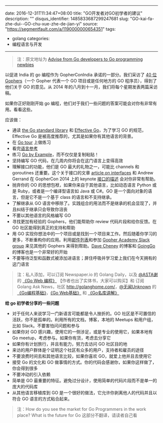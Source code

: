 
---
date: 2016-12-31T11:34:47+08:00
title: "GO开发者对GO初学者的建议"
description: ""
disqus_identifier: 1485833687299247681
slug: "GO-kai-fa-zhe-dui--GO-chu-xue-zhe-de-jian-yi"
source: "https://segmentfault.com/a/1190000000654351"
tags: 
- golang 
categories:
- 编程语言与开发
---

> 注：原文地址为 [Advise from Go developers to Go programming
> newbies](http://www.gophercon.in/blog/2014/08/23/adviceforgonewbies/)

以促进 India 的 go 编程作为 GopherConIndia 承诺的一部分。我们采访了 [40
位 Gophers](http://list.ly/list/Pak-gopher-interviews)（一个 Gopher
代表一个 GO 项目或是任何地方的 GO 程序员），得到了他们关于 GO 的意见。从
2014 年的八月到十一月，我们将每个星期发表两篇采访稿。

如果你正好刚刚开始 go
编程，他们对于我们一些问题的答案可能会对你有非常有用。看看这些。

应该做：

-   通读 [the Go standard library](http://golang.org/pkg/) 和 [Effective
    Go](http://golang.org/doc/effective_go.html)，为了学习 GO
    的规范，Effective Go 是被高度推荐的，尤其是如果你有其他语言的背景。
-   在 [Go tour](http://tour.golang.org/#1) 上做练习
-   看完[语言参考](https://golang.org/ref/spec)
-   练习 [Go by Example](https://gobyexample.com/)，而不仅仅是复制粘贴！
-   坚持编写 GO 代码，在几周内你将会在这门语言上变得高效
-   理解接口的功能，他们是 GO 最大的礼物之一，可能比 channels 和
    goroutines 还重要。这个关于接口的文章 [article on
    interfaces](http://mwholt.blogspot.in/2014/08/maximizing-use-of-interfaces-in-go.html)
    和 Andrew Gerrand 在 GopherCon 2014 上的 keynote
    [接口的描述](http://talks.golang.org/2014/go4gophers.slide#5)
    会对你非常有帮助。
-   抛弃你的 OO 的思想包袱，如果你来自于其他语言，比如动态语言 Python
    或是 Ruby，或者是一个编译型语言如 Java 或 C\#。GO
    是一个面向对象的语言，但是它不是一个基于 class 的语言和不支持继承。
-   了解继承从 GO
    语言中移除了。实践组合的用法而不是继承的机会显现了，并且纠结于继承只会导致你沮丧
-   不要以其他语言的风格编写 GO
-   寻找更加有经验的 Gophers，他们能帮助你 review 代码片段和给你反馈。在
    GO 社区能得到真正的支持和帮助
-   用 GO
    实现你想法中的一个项目或是找到一个项目来工作。然后随着你学习的更多，不断重构你的应用。利用[邮件列表](https://groups.google.com/forum/#!forum/golang-nuts)和参加
    [Gopher Academy Slack group](https://gophers.slack.com/) 来见其他的
    Gophers 来得到帮助。[Dave Cheney](http://dave.cheney.net/) 的博客和
    [GoingGo](http://www.goinggo.net/) 的博客也是一个非常好的开始
-   不要等待泛型和函数式被添加进语言；屏住呼吸并学习爱上我们在今天拥有的这门语言

> 注：私人添加，可以订阅 Newspaper.io 的 Golang Daily，以及
> [@ASTA谢](http://weibo.com/533452688) 的 [《Go Web
> 编程》](https://github.com/astaxie/build-web-application-with-golang)
> 【作者也出了实体书，大家可以购买】和 订阅 Golang Ask News，社区
> <http://golanghome.com/>，[@无闻Unknown](http://weibo.com/Obahua) 的
> [《Go编程基础》](https://github.com/Unknwon/go-fundamental-programming)，[《Go
> Web基础》](https://github.com/Unknwon/go-web-foundation) 和
> [《Go名库讲解》](https://github.com/Unknwon/go-rock-libraries-showcases)

**给 go 初学者分享的一些问题**

-   对于任何人来说学习一门新语言可能都是令人挫折的。GO
    社区是不可置信的活跃，你不是孤单的。利用所有的文档，博客，本地的
    Meetups 和用户组，比如 Slack。不要害怕问问题和参与
-   如果你对 GO 感兴趣，使用它的一侧涉足，或是专业的使用它，如果本地有
    Go meetup，考虑参与。如果你有货，考虑去分享它
-   如果你有计划旅行，并且有能力，努力去访问 GO 社区目的地
-   来访的用户群体是个证明这个社区有众多的用户，支持者和雇员的途径
-   不要浪费时间去和其他语言比较，如果你喜欢 GO，就爱上他并且去使用它
-   接受 Go 的文化和 GO
    做事情的方式。你的代码会感谢你，如果你这样做了，你会得到很多
-   不要冲动的引入依赖
-   简单是 GO
    最重要的特征。避免过分设计，使用简单的代码片段而不是单一的庞大的代码库
-   从其他语言移植库到 GO
    是一个很好的做法，它允许你剥离他人的代码并且以符合 GO
    语言的方式粘合起来。

> 注：How do you see the market for Go Programmers in the work place?
> What is the future for Go 这部分不翻译，请读者自己看

